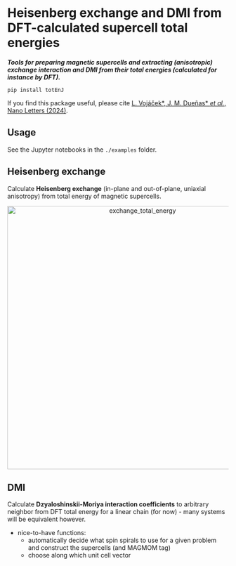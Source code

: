 # Heisenberg exchange and DMI from DFT-calculated supercell total energies

<i>**Tools for preparing magnetic supercells and extracting (anisotropic) exchange interaction and DMI from their total energies (calculated for instance by DFT).**</i>

```
pip install totEnJ
```

If you find this package useful, please cite [L. Vojáček*, J. M. Dueñas* _et al._, Nano Letters (2024)](https://pubs.acs.org/doi/10.1021/acs.nanolett.4c03029).

## Usage
See the Jupyter notebooks in the `./examples` folder.

## Heisenberg exchange

Calculate **Heisenberg exchange** (in-plane and out-of-plane, uniaxial anisotropy) from total energy of magnetic supercells.

<center><img src="https://github.com/user-attachments/assets/32c171bd-507b-4916-8d4a-0f9ca817d598" alt="exchange_total_energy" width="600" /></center>

## DMI

Calculate **Dzyaloshinskii-Moriya interaction coefficients** to arbitrary neighbor from DFT total energy for a linear chain (for now) - many systems will be equivalent however.

- nice-to-have functions:
  - automatically decide what spin spirals to use for a given problem and construct the supercells (and MAGMOM tag)
  - choose along which unit cell vector
